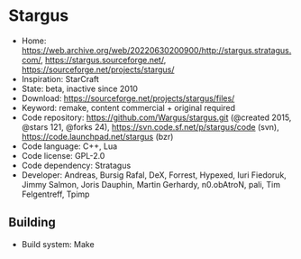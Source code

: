 # Stargus

- Home: https://web.archive.org/web/20220630200900/http://stargus.stratagus.com/, https://stargus.sourceforge.net/, https://sourceforge.net/projects/stargus/
- Inspiration: StarCraft
- State: beta, inactive since 2010
- Download: https://sourceforge.net/projects/stargus/files/
- Keyword: remake, content commercial + original required
- Code repository: https://github.com/Wargus/stargus.git (@created 2015, @stars 121, @forks 24), https://svn.code.sf.net/p/stargus/code (svn), https://code.launchpad.net/stargus (bzr)
- Code language: C++, Lua
- Code license: GPL-2.0
- Code dependency: Stratagus
- Developer: Andreas, Bursig Rafal, DeX, Forrest, Hypexed, Iuri Fiedoruk, Jimmy Salmon, Joris Dauphin, Martin Gerhardy, n0.obAtroN, pali, Tim Felgentreff, Tpimp

## Building

- Build system: Make

